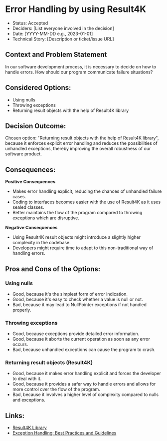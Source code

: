 # Error Handling by using Result4K

- Status: Accepted
- Deciders: [List everyone involved in the decision]
- Date: [YYYY-MM-DD e.g., 2023-01-01]
- Technical Story: [Description or ticket/issue URL]

## Context and Problem Statement

In our software development process, it is necessary to decide on how to handle errors. How should our program communicate failure situations?

## Considered Options:

- Using nulls
- Throwing exceptions
- Returning result objects with the help of Result4K library

## Decision Outcome:

Chosen option: "Returning result objects with the help of Result4K library", because it enforces explicit error handling and reduces the possibilities of unhandled exceptions,
thereby improving the overall robustness of our software product.

## Consequences:

**Positive Consequences**

- Makes error handling explicit, reducing the chances of unhandled failure cases.
- Coding to interfaces becomes easier with the use of Result4K as it uses sealed classes.
- Better maintains the flow of the program compared to throwing exceptions which are disruptive.

**Negative Consequences**

- Using Result4K result objects might introduce a slightly higher complexity in the codebase.
- Developers might require time to adapt to this non-traditional way of handling errors.

## Pros and Cons of the Options:

### Using nulls

- Good, because it's the simplest form of error indication.
- Good, because it's easy to check whether a value is null or not.
- Bad, because it may lead to NullPointer exceptions if not handled properly.

### Throwing exceptions

- Good, because exceptions provide detailed error information.
- Good, because it aborts the current operation as soon as any error occurs.
- Bad, because unhandled exceptions can cause the program to crash.

### Returning result objects (Result4K)

- Good, because it makes error handling explicit and forces the developer to deal with it.
- Good, because it provides a safer way to handle errors and allows for more control over the flow of the program.
- Bad, because it involves a higher level of complexity compared to nulls and exceptions.

## Links:

- [Result4K Library](https://github.com/npryce/result4k)
- [Exception Handling: Best Practices and Guidelines](https://www.oreilly.com/library/view/java-9-best/9781484225917/A457540_1_En_2_Chapter.html)
